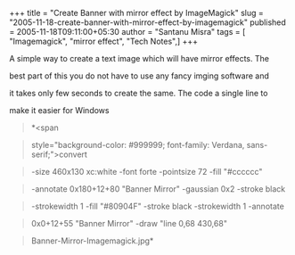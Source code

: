 +++
title = "Create Banner with mirror effect by ImageMagick"
slug = "2005-11-18-create-banner-with-mirror-effect-by-imagemagick"
published = 2005-11-18T09:11:00+05:30
author = "Santanu Misra"
tags = [ "Imagemagick", "mirror effect", "Tech Notes",]
+++




  



A simple way to create a text image which will have mirror effects. The

best part of this you do not have to use any fancy imging software and

it takes only few seconds to create the same. The code a single line to

make it easier for Windows



> *<span

> style="background-color: #999999; font-family: Verdana, sans-serif;">convert

> -size 460x130 xc:white -font forte -pointsize 72 -fill "\#cccccc"

> -annotate 0x180+12+80 "Banner Mirror" -gaussian 0x2 -stroke black

> -strokewidth 1 -fill "\#80904F" -stroke black -strokewidth 1 -annotate

> 0x0+12+55 "Banner Mirror" -draw "line 0,68 430,68"

> Banner-Mirror-Imagemagick.jpg</span>*
